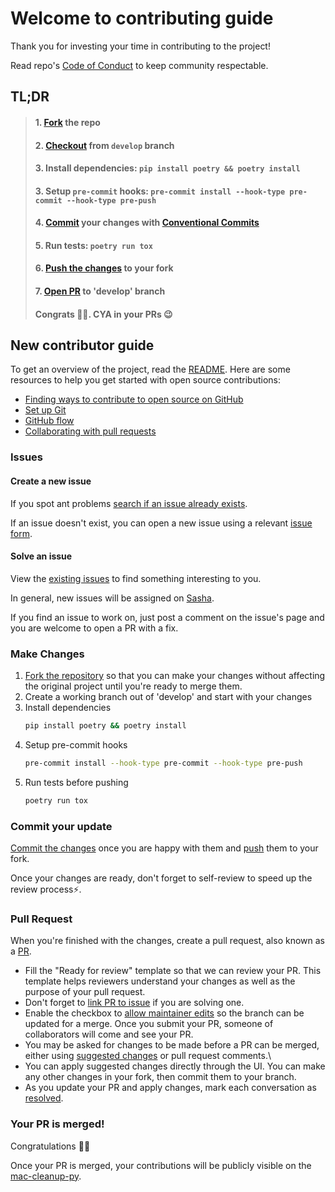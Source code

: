 # Welcome to contributing guide 

Thank you for investing your time in contributing to the project!

Read repo's [Code of Conduct](./CODE_OF_CONDUCT.md) to keep community respectable.

## TL;DR

> #### 1. [Fork](https://docs.github.com/en/github/getting-started-with-github/fork-a-repo#fork-an-example-repository) the repo
> #### 2. [Checkout](https://www.atlassian.com/git/tutorials/using-branches/git-checkout) from `develop` branch
> #### 3. Install dependencies: `pip install poetry && poetry install`
> #### 3. Setup `pre-commit` hooks: `pre-commit install --hook-type pre-commit --hook-type pre-push`
> #### 4. [Commit](https://www.atlassian.com/git/tutorials/saving-changes/git-commit) your changes with [Conventional Commits](https://www.conventionalcommits.org)
> #### 5. Run tests: `poetry run tox`
> #### 6. [Push the changes](https://docs.github.com/en/get-started/using-git/pushing-commits-to-a-remote-repository#about-git-push) to your fork 
> #### 7. [Open PR](https://docs.github.com/en/pull-requests/collaborating-with-pull-requests/proposing-changes-to-your-work-with-pull-requests/creating-a-pull-request) to 'develop' branch
> #### Congrats :tada::sparkles:. CYA in your PRs 😉


## New contributor guide

To get an overview of the project, read the [README](README.md). 
Here are some resources to help you get started with open source contributions:

- [Finding ways to contribute to open source on GitHub](https://docs.github.com/en/get-started/exploring-projects-on-github/finding-ways-to-contribute-to-open-source-on-github)
- [Set up Git](https://docs.github.com/en/get-started/quickstart/set-up-git)
- [GitHub flow](https://docs.github.com/en/get-started/quickstart/github-flow)
- [Collaborating with pull requests](https://docs.github.com/en/github/collaborating-with-pull-requests)

### Issues

#### Create a new issue

If you spot ant problems [search if an issue already exists](https://docs.github.com/en/github/searching-for-information-on-github/searching-on-github/searching-issues-and-pull-requests#search-by-the-title-body-or-comments). 

If an issue doesn't exist, you can open a new issue using a relevant [issue form](https://github.com/mac-cleanup/mac-cleanup-py/issues/new/choose). 

#### Solve an issue

View the [existing issues](https://github.com/mac-cleanup/mac-cleanup-py/issues) to find something interesting to you. 

In general, new issues will be assigned on [Sasha](https://github.com/efa2d19).

If you find an issue to work on, just post a comment on the issue's page and you are welcome to open a PR with a fix.

### Make Changes

1. [Fork the repository](https://docs.github.com/en/github/getting-started-with-github/fork-a-repo#fork-an-example-repository) so that you can make your changes without affecting the original project until you're ready to merge them.
2. Create a working branch out of 'develop' and start with your changes
3. Install dependencies
    ```bash
   pip install poetry && poetry install
   ```
4. Setup pre-commit hooks
    ```bash
   pre-commit install --hook-type pre-commit --hook-type pre-push
    ```
5. Run tests before pushing
    ```bash
   poetry run tox
    ```

### Commit your update

[Commit the changes](https://www.atlassian.com/git/tutorials/saving-changes/git-commit) once you are happy with them and [push](https://docs.github.com/en/get-started/using-git/pushing-commits-to-a-remote-repository#about-git-push) them to your fork.

Once your changes are ready, don't forget to self-review to speed up the review process:zap:.

### Pull Request

When you're finished with the changes, create a pull request, also known as a [PR](https://docs.github.com/en/pull-requests/collaborating-with-pull-requests/proposing-changes-to-your-work-with-pull-requests/creating-a-pull-request).
- Fill the "Ready for review" template so that we can review your PR. This template helps reviewers understand your changes as well as the purpose of your pull request. 
- Don't forget to [link PR to issue](https://docs.github.com/en/issues/tracking-your-work-with-issues/linking-a-pull-request-to-an-issue) if you are solving one.
- Enable the checkbox to [allow maintainer edits](https://docs.github.com/en/github/collaborating-with-issues-and-pull-requests/allowing-changes-to-a-pull-request-branch-created-from-a-fork) so the branch can be updated for a merge.
Once you submit your PR, someone of collaborators will come and see your PR.
- You may be asked for changes to be made before a PR can be merged, either using [suggested changes](https://docs.github.com/en/github/collaborating-with-issues-and-pull-requests/incorporating-feedback-in-your-pull-request) or pull request comments.\ 
- You can apply suggested changes directly through the UI. You can make any other changes in your fork, then commit them to your branch.
- As you update your PR and apply changes, mark each conversation as [resolved](https://docs.github.com/en/github/collaborating-with-issues-and-pull-requests/commenting-on-a-pull-request#resolving-conversations).

### Your PR is merged!

Congratulations :tada::sparkles:

Once your PR is merged, your contributions will be publicly visible on the [mac-cleanup-py](https://github.com/mac-cleanup/mac-cleanup-py).
